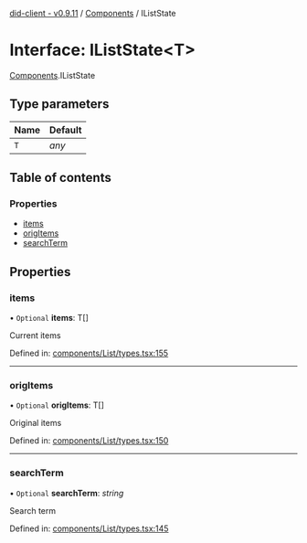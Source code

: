 [did-client - v0.9.11](../README.md) / [Components](../modules/components.md) / IListState

# Interface: IListState<T\>

[Components](../modules/components.md).IListState

## Type parameters

Name | Default |
:------ | :------ |
`T` | *any* |

## Table of contents

### Properties

- [items](components.iliststate.md#items)
- [origItems](components.iliststate.md#origitems)
- [searchTerm](components.iliststate.md#searchterm)

## Properties

### items

• `Optional` **items**: T[]

Current items

Defined in: [components/List/types.tsx:155](https://github.com/Puzzlepart/did/blob/dev/client/components/List/types.tsx#L155)

___

### origItems

• `Optional` **origItems**: T[]

Original items

Defined in: [components/List/types.tsx:150](https://github.com/Puzzlepart/did/blob/dev/client/components/List/types.tsx#L150)

___

### searchTerm

• `Optional` **searchTerm**: *string*

Search term

Defined in: [components/List/types.tsx:145](https://github.com/Puzzlepart/did/blob/dev/client/components/List/types.tsx#L145)
